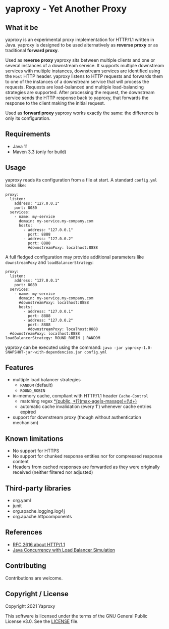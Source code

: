 # yaproxy - Yet Another Proxy

## What it be

yaproxy is an experimental proxy implementation for HTTP/1.1 written in Java.
yaproxy is designed to be used alternatively as __reverse proxy__ or as traditional __forward proxy__.

Used as __reverse proxy__ yaproxy sits between multiple clients and one or several instances of a downstream service. It supports multiple downstream services with multiple instances, downstream services are identified using the `Host` HTTP header.
yaproxy listens to HTTP requests and forwards them to one of the instances of a downstream service that will process the requests.
Requests are load-balanced and multiple load-balancing strategies are supported.
After processing the request, the downstream service sends the HTTP response back to yaproxy, that forwards the response to the client making the initial request.

Used as __forward proxy__ yaproxy works exactly the same: the difference is only its configuration.

## Requirements
* Java 11
* Maven 3.3 (only for build)

## Usage
yaproxy reads its configuration from a file at start.
A standard `config.yml` looks like:
```
proxy:
  listen: 
    address: "127.0.0.1"
    port: 8080
  services:
    - name: my-service
      domain: my-service.my-company.com
      hosts:
        - address: "127.0.0.1"
          port: 8888
        - address: "127.0.0.2"
          port: 8888
          #downstreamPoxy: localhost:8888
```
A full fledged configuration may provide additional parameters like `downstreamPoxy` and `loadBalancerStrategy`:
```
proxy:
  listen: 
    address: "127.0.0.1"
    port: 8080
  services:
    - name: my-service
      domain: my-service.my-company.com
      #downstreamPoxy: localhost:8888
      hosts:
        - address: "127.0.0.1"
          port: 8888
        - address: "127.0.0.2"
          port: 8888
          #downstreamPoxy: localhost:8888
  #downstreamPoxy: localhost:8888
loadBalancerStrategy: ROUND_ROBIN | RANDOM
```
yaproxy can be executed using the command:
`java -jar yaproxy-1.0-SNAPSHOT-jar-with-dependencies.jar config.yml`

## Features
* multiple load balancer strategies
  * `RANDOM` (default)
  * `ROUND_ROBIN`
* in-memory cache, compliant with HTTP/1.1 header `Cache-Control`
  * matching regex [*(public, *)?(max-age|s-maxage)=(\d+)](https://regex101.com/r/1Gpcn6/1)
  * automatic cache invalidation (every 1') whenever cache entries expired
* support for downstream proxy (though without authentication mechanism)

## Known limitations
* No support for HTTPS
* No support for chunked response entities nor for compressed response content
* Headers from cached responses are forwarded as they were originally received (neither filtered nor adjusted)

## Third-party libraries
* org.yaml
* junit
* org.apache.logging.log4j
* org.apache.httpcomponents

## References
* [RFC 2616 about HTTP/1.1](https://tools.ietf.org/html/rfc2616)
* [Java Concurrency with Load Balancer Simulation](https://turkogluc.com/java-concurrency-with-load-balancer-simulation/)

## Contributing

Contributions are welcome.

## Copyright / License

Copyright 2021 Yaproxy

This software is licensed under the terms of the GNU General Public License v3.0. See the [LICENSE](./LICENSE) file.